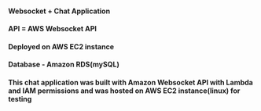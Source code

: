 #### Websocket + Chat Application 
#### API = AWS Websocket API
#### Deployed on AWS EC2 instance 
#### Database  - Amazon RDS(mySQL)

#### This chat application was built with Amazon Websocket API with Lambda and IAM permissions and was hosted on AWS EC2 instance(linux) for testing
